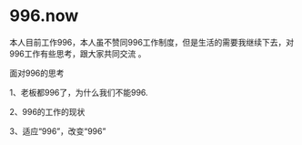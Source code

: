 # 996.now
本人目前工作996，本人虽不赞同996工作制度，但是生活的需要我继续下去，对996工作有些思考，跟大家共同交流 。

面对996的思考

1、老板都996了，为什么我们不能996.

2、996的工作的现状

3、适应“996”，改变“996”
